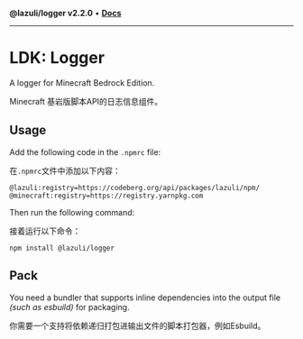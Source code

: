 **@lazuli/logger v2.2.0** • [**Docs**](globals.md)

***

# LDK: Logger
A logger for Minecraft Bedrock Edition.

Minecraft 基岩版脚本API的日志信息组件。

## Usage
Add the following code in the `.npmrc` file:

在`.npmrc`文件中添加以下内容：

~~~
@lazuli:registry=https://codeberg.org/api/packages/lazuli/npm/
@minecraft:registry=https://registry.yarnpkg.com
~~~

Then run the following command:

接着运行以下命令：

~~~
npm install @lazuli/logger
~~~

## Pack
You need a bundler that supports inline dependencies into the output file *(such as esbuild)* for packaging.

你需要一个支持将依赖递归打包进输出文件的脚本打包器，例如Esbuild。
